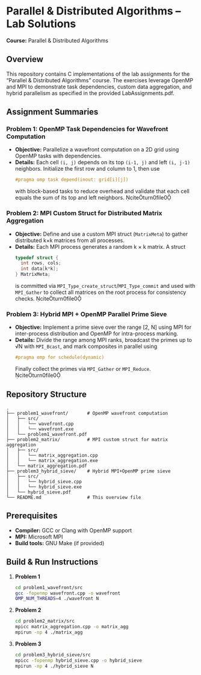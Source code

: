 # Parallel & Distributed Algorithms – Lab Solutions

**Course:** Parallel & Distributed Algorithms  

## Overview

This repository contains C implementations of the lab assignments for the “Parallel & Distributed Algorithms” course. The exercises leverage OpenMP and MPI to demonstrate task dependencies, custom data aggregation, and hybrid parallelism as specified in the provided LabAssignments.pdf.

## Assignment Summaries

### Problem 1: OpenMP Task Dependencies for Wavefront Computation  
- **Objective:** Parallelize a wavefront computation on a 2D grid using OpenMP tasks with dependencies.  
- **Details:** Each cell `(i, j)` depends on its top `(i-1, j)` and left `(i, j-1)` neighbors. Initialize the first row and column to 1, then use  
  ```c
  #pragma omp task depend(inout: grid[i][j])
  ```  
  with block-based tasks to reduce overhead and validate that each cell equals the sum of its top and left neighbors. citeturn0file0

### Problem 2: MPI Custom Struct for Distributed Matrix Aggregation  
- **Objective:** Define and use a custom MPI struct (`MatrixMeta`) to gather distributed k×k matrices from all processes.  
- **Details:** Each MPI process generates a random k × k matrix. A struct  
  ```c
  typedef struct {
    int rows, cols;
    int data[k*k];
  } MatrixMeta;
  ```  
  is committed via `MPI_Type_create_struct`/`MPI_Type_commit` and used with `MPI_Gather` to collect all matrices on the root process for consistency checks. citeturn0file0

### Problem 3: Hybrid MPI + OpenMP Parallel Prime Sieve  
- **Objective:** Implement a prime sieve over the range [2, N] using MPI for inter-process distribution and OpenMP for intra-process marking.  
- **Details:** Divide the range among MPI ranks, broadcast the primes up to √N with `MPI_Bcast`, and mark composites in parallel using  
  ```c
  #pragma omp for schedule(dynamic)
  ```  
  Finally collect the primes via `MPI_Gather` or `MPI_Reduce`. citeturn0file0

## Repository Structure

```
.
├── problem1_wavefront/       # OpenMP wavefront computation
│   ├── src/
│   │   └── wavefront.cpp
│   │   └── wavefront.exe
│   └── problem1_wavefront.pdf
├── problem2_matrix/          # MPI custom struct for matrix aggregation
│   ├── src/
│   │   └── matrix_aggregation.cpp
│   │   └── matrix_aggregation.exe
│   └── matrix_aggregation.pdf
├── problem3_hybrid_sieve/    # Hybrid MPI+OpenMP prime sieve
│   ├── src/
│   │   └── hybrid_sieve.cpp
│   │   └── hybrid_sieve.exe
│   └── hybrid_sieve.pdf
└── README.md                 # This overview file
```

## Prerequisites

- **Compiler:** GCC or Clang with OpenMP support  
- **MPI:** Microsoft MPI  
- **Build tools:** GNU Make (if provided)

## Build & Run Instructions


1. **Problem 1**  
   ```bash
   cd problem1_wavefront/src
   gcc -fopenmp wavefront.cpp -o wavefront
   OMP_NUM_THREADS=4 ./wavefront N
   ```

2. **Problem 2**  
   ```bash
   cd problem2_matrix/src
   mpicc matrix_aggregation.cpp -o matrix_agg
   mpirun -np 4 ./matrix_agg
   ```

3. **Problem 3**  
   ```bash
   cd problem3_hybrid_sieve/src
   mpicc -fopenmp hybrid_sieve.cpp -o hybrid_sieve
   mpirun -np 4 ./hybrid_sieve N
   ```
